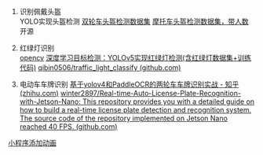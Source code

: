 1. 识别佩戴头盔  
	YOLO实现头盔检测
	[双轮车头盔检测数据集](https://gitee.com/bilibilee/TWHD)
	[摩托车头盔检测数据集，带人数](https://www.cvmart.net/dataSets/detail/627?channel_id=op10&utm_source=cvmartmp&utm_campaign=datasets&utm_medium=article)
	开源
	

2. 红绿灯识别  
	[opencv](https://blog.csdn.net/weixin_44690935/article/details/109229106)
	[深度学习目标检测：YOLOv5实现红绿灯检测(含红绿灯数据集+训练代码)](https://blog.csdn.net/guyuealian/article/details/128240198)
	[qibin0506/traffic_light_classify (github.com)](https://github.com/qibin0506/traffic_light_classify/tree/master)

3. 电动车车牌识别
	[基于yolov4和PaddleOCR的两轮车车牌识别实战 - 知乎 (zhihu.com)](https://zhuanlan.zhihu.com/p/407027204)
	[winter2897/Real-time-Auto-License-Plate-Recognition-with-Jetson-Nano: This repository provides you with a detailed guide on how to build a real-time license plate detection and recognition system. The source code of the repository implemented on Jetson Nano reached 40 FPS. (github.com)](https://github.com/winter2897/Real-time-Auto-License-Plate-Recognition-with-Jetson-Nano)

[小程序添加动画](https://developers.weixin.qq.com/miniprogram/dev/api/ui/animation/wx.createAnimation.html)


